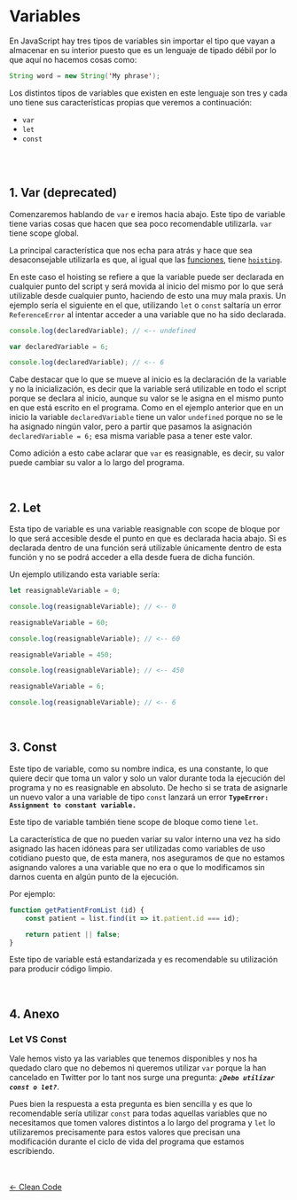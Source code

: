 # Variables

En JavaScript hay tres tipos de variables sin importar el tipo que vayan a almacenar en su interior puesto que es un lenguaje de tipado débil por lo que aquí no hacemos cosas como:

```java
String word = new String('My phrase'); 
```

Los distintos tipos de variables que existen en este lenguaje son tres y cada uno tiene sus características propias que veremos a continuación: 

  -  `var`
  -  `let`
  -  `const`

</br>
</br>

## 1. Var (deprecated)

Comenzaremos hablando de `var` e iremos hacia abajo. Este tipo de variable tiene varias cosas que hacen que sea poco recomendable utilizarla. `var` tiene scope global.

La principal característica que nos echa para atrás y hace que sea desaconsejable utilizarla es que, al igual que las [funciones](/contents/functions.md), tiene [`hoisting`](https://developer.mozilla.org/es/docs/Glossary/Hoisting).

En este caso el hoisting se refiere a que la variable puede ser declarada en cualquier punto del script y será movida al inicio del mismo por lo que será utilizable desde cualquier punto, haciendo de esto una muy mala praxis. Un ejemplo sería el siguiente en el que, utilizando `let` o `const` saltaría un error `ReferenceError` al intentar acceder a una variable que no ha sido declarada.

```js
console.log(declaredVariable); // <-- undefined

var declaredVariable = 6;

console.log(declaredVariable); // <-- 6
```

Cabe destacar que lo que se mueve al inicio es la declaración de la variable y no la inicialización, es decir que la variable será utilizable en todo el script porque se declara al inicio, aunque su valor se le asigna en el mismo punto en que está escrito en el programa.
Como en el ejemplo anterior que en un inicio la variable `declaredVariable` tiene un valor `undefined` porque no se le ha asignado ningún valor, pero a partir que pasamos la asignación `declaredVariable = 6;` esa misma variable pasa a tener este valor.

Como adición a esto cabe aclarar que `var` es reasignable, es decir, su valor puede cambiar su valor a lo largo del programa.

</br>

## 2. Let

Esta tipo de variable es una variable reasignable con scope de bloque por lo que será accesible desde el punto en que es declarada hacia abajo.
Si es declarada dentro de una función será utilizable únicamente dentro de esta función y no se podrá acceder a ella desde fuera de dicha función.

Un ejemplo utilizando esta variable sería:

```js
let reasignableVariable = 0;

console.log(reasignableVariable); // <-- 0

reasignableVariable = 60;

console.log(reasignableVariable); // <-- 60

reasignableVariable = 450;

console.log(reasignableVariable); // <-- 450

reasignableVariable = 6;

console.log(reasignableVariable); // <-- 6
```

</br>

## 3. Const

Este tipo de variable, como su nombre indica, es una constante, lo que quiere decir que toma un valor y solo un valor durante toda la ejecución del programa y no es reasignable en absoluto.
De hecho si se trata de asignarle un nuevo valor a una variable de tipo `const` lanzará un error **`TypeError: Assignment to constant variable.`**

Este tipo de variable también tiene scope de bloque como tiene `let`.

La característica de que no pueden variar su valor interno una vez ha sido asignado las hacen idóneas para ser utilizadas como variables de uso cotidiano puesto que, de esta manera, nos aseguramos de que no estamos asignando valores a una variable que no era o que lo modificamos sin darnos cuenta en algún punto de la ejecución.

Por ejemplo:

```js
function getPatientFromList (id) {
    const patient = list.find(it => it.patient.id === id);

    return patient || false;
}
```

Este tipo de variable está estandarizada y es recomendable su utilización para producir código limpio.

</br>

## 4. Anexo

### Let VS Const

Vale hemos visto ya las variables que tenemos disponibles y nos ha quedado claro que no debemos ni queremos utilizar `var` porque la han cancelado en Twitter por lo tant nos surge una pregunta: ***```¿Debo utilizar const o let?```***.

Pues bien la respuesta a esta pregunta es bien sencilla y es que lo recomendable sería utilizar `const` para todas aquellas variables que no necesitamos que tomen valores distintos a lo largo del programa y `let` lo utilizaremos precisamente para estos valores que precisan una modificación durante el ciclo de vida del programa que estamos escribiendo.

</br>
</br>

<div style="position: absolute; width: 90% ;height: 50px">
    <a href="/contents/cleancode.md" 
        style="position: relative; left: 0;">
        ← Clean Code
    </a>
    <a href="/contents/stringmethods.md"
        style="position: absolute; right: 0;">
        String Functions →
    </a>
</div>